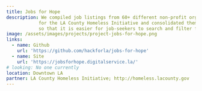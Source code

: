 ```yaml
---
title: Jobs for Hope
description: We compiled job listings from 60+ different non-profit organization websites 
            for the LA County Homeless Initiative and consolidated them into a single database 
            so that it is easier for job-seekers to search and filter for jobs.
image: /assets/images/projects/project-jobs-for-hope.png
links: 
  - name: Github
    url: 'https://github.com/hackforla/jobs-for-hope'
  - name: Site
    url: 'https://jobsforhope.digitalservice.la/'
# looking: No one currently
location: Downtown LA
partner: LA County Homeless Initiative; http://homeless.lacounty.gov
---
```

